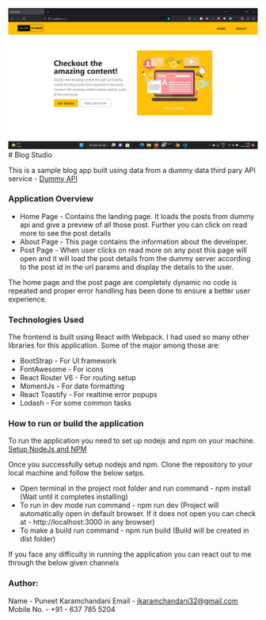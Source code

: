 <img src="./BlogStudio.png"/>
# Blog Studio

This is a sample blog app built using data from a dummy data third pary API service - <a href="https://dummyapi.io/">Dummy API</a>

### Application Overview

<ul>
<li>Home Page - Contains the landing page. It loads the posts from dummy api and give a preview of all those post. Further you can click on read more to see the post details</li>
<li>About Page - This page contains the information about the developer.</li>
<li>Post Page - When user clicks on read more on any post this page will open and it will load the post details from the dummy server according to the post id in the url params and display the details to the user.</li>
</ul>
<p>The home page and the post page are completely dynamic no code is repeated and proper error handling has been done to ensure a better user experience.</p>

### Technologies Used

The frontend is built using React with Webpack. I had used so many other libraries for this application. Some of the major among those are:

<ul>
<li>BootStrap - For UI framework</li>
<li>FontAwesome - For icons</li>
<li>React Router V6 - For routing setup</li>
<li>MomentJs - For date formatting</li>
<li>React Toastify - For realtime error popups</li>
<li>Lodash - For some common tasks</li>
</ul>

### How to run or build the application

<p>To run the application you need to set up nodejs and npm on your machine. <a href="https://www.tutorialspoint.com/nodejs/nodejs_environment_setup.htm">Setup NodeJs and NPM</a></p>
<p>
Once you successfully setup nodejs and npm. Clone the repository to your local machine and follow the below setps.
</p>

<ul>
<li>Open terminal in the project root folder and run command - npm install (Wait until it completes installing)</li>
<li>To run in dev mode run command - npm run dev (Project will automatically open in default browser. If it does not open you can check at - http://localhost:3000 in any browser)</li>
<li>To make a build run command - npm run build (Build will be created in dist folder)</li>
</ul>

If you face any difficulty in running the application you can react out to me through the below given channels
### Author:

Name - Puneet Karamchandani
Email - jkaramchandani32@gmail.com
Mobile No. - +91 - 637 785 5204
